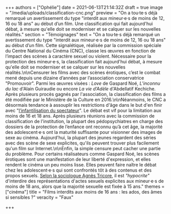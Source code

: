+++
authors = ["Ophélie"]
date = 2021-06-13T21:14:32Z
draft = true
image = "/media/uploads/classification-cnc.png"
preview = "On a tou·te·s déjà remarqué un avertissement du type \"interdit aux mineur·e·s de moins de 12, 16 ou 18 ans\" au début d’un film. Une classification qui fait aujourd'hui débat, à mesure qu'elle doit se moderniser et se calquer sur les nouvelles réalités."
section = "Témoignages"
text = "On a tou·te·s déjà remarqué un avertissement du type \"interdit aux mineur·e·s de moins de 12, 16 ou 18 ans\" au début d’un film. Cette signalétique, réalisée par la commission spéciale du Centre National du Cinéma (CNC), classe les œuvres en fonction de l’impact des scènes à caractère sexuel ou violent. Nécessaire pour la protection des mineur·e·s, la classification fait aujourd'hui débat, à mesure qu'elle doit se moderniser et se calquer sur les nouvelles réalités.\n\nCensurer les films avec des scènes érotiques, c’est le combat mené depuis une dizaine d’années par l’association conservatrice \"Promouvoir\". Parmi les œuvres visées : _Love_ de Gaspard Noé, _L’inconnu du lac_ d'Alain Guiraudie ou encore _La vie d’Adèle_ d'Abdellatif Kechiche. Après plusieurs procès gagnés par l'association, la classification des films a été modifiée par le Ministère de la Culture en 2016.\n\nNéanmoins, le CNC a désormais tendance à assouplir les restrictions d'âge dans le but d'en finir avec \"[l’infantilisation du spectateur](https://www.liberation.fr/debats/2017/01/17/censure-au-cinema-pas-de-clap-de-fin_1542072/)\". Le débat est vif pour la limitation aux moins de 16 et 18 ans. Après plusieurs réunions avec la commission de classification de l'institution, la plupart des pédopsychiatres en charge des dossiers de la protection de l’enfance ont reconnu qu’à cet âge, la majorité des adolescent·e·s ont la maturité suffisante pour visionner des images de sexe au cinéma. Aujourd'hui, la plupart des jeunes regardent des séries avec des scène de sexe explicites, qu'ils peuvent trouver plus facilement qu'un film sur Internet.\n\nEnfin, la simple censure peut cacher une partie du problème. Pour certains réalisateurs comme Gaspard Noé, les scènes érotiques sont une manifestation de leur liberté d'expression, et elles rendent le cinéma un peu moins lisse. Elles peuvent faire naître le débat chez les adolescent·e·s qui sont confrontés tôt à des contenus et des propos sexuels. [Selon la sociologue Agnès Tricore](https://www.cairn.info/petit-traite-de-la-liberte-de-creation--9782707159823-page-53.htm?fbclid=IwAR1iVMyD1MnDWuRDvMk6cHPUlCwDTNgFT-D3_T95SZ6Ysx7h36B6Tdfi89U), il est _\"hypocrite\"_ d'interdire des représentations d'actes sexuels explicites aux mineur·e·s de moins de 18 ans, alors que la majorité sexuelle est fixée à 15 ans."
themes = ["cinéma"]
title = "Films interdits aux moins de 16 ans : les ados, des âmes si sensibles ?"
veracity = "Faux"

+++
